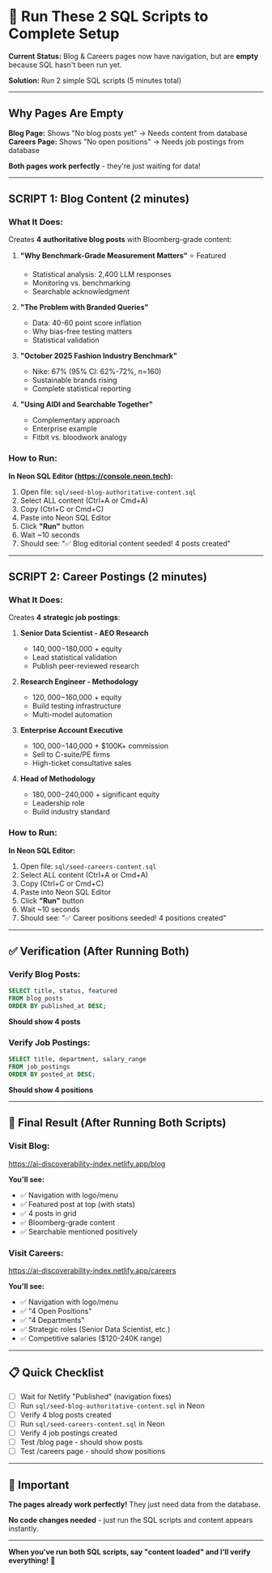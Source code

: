 # 🎯 Run These 2 SQL Scripts to Complete Setup

**Current Status:** Blog & Careers pages now have navigation, but are **empty** because SQL hasn't been run yet.

**Solution:** Run 2 simple SQL scripts (5 minutes total)

---

## Why Pages Are Empty

**Blog Page:** Shows "No blog posts yet" → Needs content from database  
**Careers Page:** Shows "No open positions" → Needs job postings from database

**Both pages work perfectly** - they're just waiting for data!

---

## SCRIPT 1: Blog Content (2 minutes)

### What It Does:
Creates **4 authoritative blog posts** with Bloomberg-grade content:

1. **"Why Benchmark-Grade Measurement Matters"** ⭐ Featured
   - Statistical analysis: 2,400 LLM responses
   - Monitoring vs. benchmarking
   - Searchable acknowledgment

2. **"The Problem with Branded Queries"**
   - Data: 40-60 point score inflation
   - Why bias-free testing matters
   - Statistical validation

3. **"October 2025 Fashion Industry Benchmark"**
   - Nike: 67% (95% CI: 62%-72%, n=160)
   - Sustainable brands rising
   - Complete statistical reporting

4. **"Using AIDI and Searchable Together"**
   - Complementary approach
   - Enterprise example
   - Fitbit vs. bloodwork analogy

### How to Run:

**In Neon SQL Editor (https://console.neon.tech):**

1. Open file: `sql/seed-blog-authoritative-content.sql`
2. Select ALL content (Ctrl+A or Cmd+A)
3. Copy (Ctrl+C or Cmd+C)
4. Paste into Neon SQL Editor
5. Click **"Run"** button
6. Wait ~10 seconds
7. Should see: "✅ Blog editorial content seeded! 4 posts created"

---

## SCRIPT 2: Career Postings (2 minutes)

### What It Does:
Creates **4 strategic job postings**:

1. **Senior Data Scientist - AEO Research** 
   - $140,000-$180,000 + equity
   - Lead statistical validation
   - Publish peer-reviewed research

2. **Research Engineer - Methodology**
   - $120,000-$160,000 + equity
   - Build testing infrastructure
   - Multi-model automation

3. **Enterprise Account Executive**
   - $100,000-$140,000 + $100K+ commission
   - Sell to C-suite/PE firms
   - High-ticket consultative sales

4. **Head of Methodology**
   - $180,000-$240,000 + significant equity
   - Leadership role
   - Build industry standard

### How to Run:

**In Neon SQL Editor:**

1. Open file: `sql/seed-careers-content.sql`
2. Select ALL content (Ctrl+A or Cmd+A)
3. Copy (Ctrl+C or Cmd+C)
4. Paste into Neon SQL Editor
5. Click **"Run"** button
6. Wait ~10 seconds
7. Should see: "✅ Career positions seeded! 4 positions created"

---

## ✅ Verification (After Running Both)

### Verify Blog Posts:
```sql
SELECT title, status, featured 
FROM blog_posts 
ORDER BY published_at DESC;
```

**Should show 4 posts**

### Verify Job Postings:
```sql
SELECT title, department, salary_range 
FROM job_postings 
ORDER BY posted_at DESC;
```

**Should show 4 positions**

---

## 🎉 Final Result (After Running Both Scripts)

### Visit Blog:
https://ai-discoverability-index.netlify.app/blog

**You'll see:**
- ✅ Navigation with logo/menu
- ✅ Featured post at top (with stats)
- ✅ 4 posts in grid
- ✅ Bloomberg-grade content
- ✅ Searchable mentioned positively

### Visit Careers:
https://ai-discoverability-index.netlify.app/careers

**You'll see:**
- ✅ Navigation with logo/menu
- ✅ "4 Open Positions"
- ✅ "4 Departments"
- ✅ Strategic roles (Senior Data Scientist, etc.)
- ✅ Competitive salaries ($120-240K range)

---

## 📋 Quick Checklist

- [ ] Wait for Netlify "Published" (navigation fixes)
- [ ] Run `sql/seed-blog-authoritative-content.sql` in Neon
- [ ] Verify 4 blog posts created
- [ ] Run `sql/seed-careers-content.sql` in Neon
- [ ] Verify 4 job postings created
- [ ] Test /blog page - should show posts
- [ ] Test /careers page - should show positions

---

## 🚨 Important

**The pages already work perfectly!** They just need data from the database.

**No code changes needed** - just run the SQL scripts and content appears instantly.

---

**When you've run both SQL scripts, say "content loaded" and I'll verify everything!** 🚀


